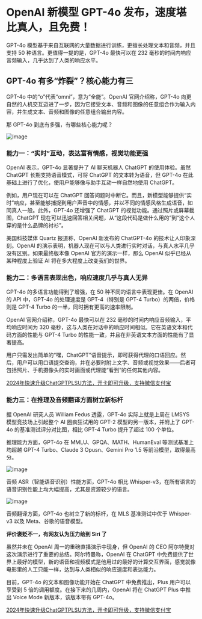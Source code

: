 # OpenAI 新模型 GPT-4o 发布，速度堪比真人，且免费！


GPT-4o 模型基于来自互联网的大量数据进行训练，更擅长处理文本和音频，并且支持 50 种语言。更值得一提的是，GPT-4o 最快可以在 232 毫秒的时间内响应音频输入，几乎达到了人类的响应水平。

## GPT-4o 有多“炸裂”？核心能力有三

GPT-4o 中的“o”代表“omni”，意为“全能”。OpenAI 官网介绍称，GPT-4o 向更自然的人机交互迈进了一步，因为它接受文本、音频和图像的任意组合作为输入内容，并生成文本、音频和图像的任意组合输出内容。

那 GPT-4o 到底有多强，有哪些核心能力呢？

![image](https://github.com/latuooutal/OpenAI/assets/169969710/ded063e9-cb99-46ef-bb05-dc4685f4188d)


### 能力一：“实时”互动，表达富有情感，视觉功能更强

OpenAI 表示，GPT-4o 显著提升了 AI 聊天机器人 ChatGPT 的使用体验。虽然 ChatGPT 长期支持语音模式，可将 ChatGPT 的文本转为语音，但 GPT-4o 在此基础上进行了优化，使用户能够像与助手互动一样自然地使用 ChatGPT。

例如，用户现在可以在 ChatGPT 回答问题时中断它。而且，新模型能够提供“实时”响应，甚至能够捕捉到用户声音中的情感，并以不同的情感风格生成语音，如同真人一般。此外，GPT-4o 还增强了 ChatGPT 的视觉功能。通过照片或屏幕截图，ChatGPT 现在可以迅速回答相关问题，从“这段代码是做什么用的”到“这个人穿的是什么品牌的衬衫”。

美国科技媒体 Quartz 报道称，OpenAI 新发布的 ChatGPT-4o 的技术让人印象深刻。OpenAI 的演示表明，机器人现在可以与人类进行实时对话，与真人水平几乎没有区别。如果最终版本像 OpenAI 官方的演示一样，那么 OpenAI 似乎已经从某种程度上验证 AI 将在多大程度上改变我们的世界。

### 能力二：多语言表现出色，响应速度几乎与真人无异

GPT-4o 的多语言功能得到了增强，在 50 种不同的语言中表现更佳。在 OpenAI 的 API 中，GPT-4o 的处理速度是 GPT-4（特别是 GPT-4 Turbo）的两倍，价格则是 GPT-4 Turbo 的一半，同时拥有更高的速率限制。

OpenAI 官网介绍称，GPT-4o 最快可以在 232 毫秒的时间内响应音频输入，平均响应时间为 320 毫秒，这与人类在对话中的响应时间相似。它在英语文本和代码方面的性能与 GPT-4 Turbo 的性能一致，并且在非英语文本方面的性能有了显著提高。

用户只需发出简单的“嘿，ChatGPT”语音提示，即可获得代理的口语回应。然后，用户可以用口语提交查询，并在必要时附上文字、音频或视觉效果——后者可包括照片、手机摄像头的实时画面或代理能“看到”的任何其他内容。

[2024年快速升级ChatGPTPLSU方法，开卡即可升级，支持微信支付宝](https://gpt.fomepay.com/#/pages/login/index?d=Q3DD80)

### 能力三：在推理及音频翻译方面树立新标杆

据 OpenAI 研究人员 William Fedus 透露，GPT-4o 实际上就是上周在 LMSYS 模型竞技场上引起整个 AI 圈疯狂试用的 GPT-2 模型的另一版本，并附上了 GPT-4o 的基准测试评分对比图，相比 GPT-4 Turbo 提升了超过 100 个单位。

推理能力方面，GPT-4o 在 MMLU、GPQA、MATH、HumanEval 等测试基准上均超越 GPT-4 Turbo、Claude 3 Opusn、Gemini Pro 1.5 等前沿模型，取得最高分。

![image](https://github.com/latuooutal/OpenAI/assets/169969710/506fd144-6859-4d38-9583-ca0b3fb7ed2b)

音频 ASR（智能语音识别）性能方面，GPT-4o 相比 Whisper-v3，在所有语言的语音识别性能上均大幅提高，尤其是资源较少的语言。

![image](https://github.com/latuooutal/OpenAI/assets/169969710/9bd6c308-22e7-468c-afde-19ee931c5e89)


音频翻译方面，GPT-4o 也树立了新的标杆，在 MLS 基准测试中优于 Whisper-v3 以及 Meta、谷歌的语音模型。

**评价褒贬不一，有网友认为压力给到 Siri 了**

虽然并未在 OpenAI 周一的重磅直播演示中现身，但 OpenAI 的 CEO 阿尔特曼对这次演示进行了重要的总结。阿尔特曼称，OpenAI 在 ChatGPT 中免费提供了世界上最好的模型，新的语音和视频模式是他用过的最好的计算交互界面，感觉就像电影里的人工只能一样，达到与人类相似的响应速度和表达能力。

目前，GPT-4o 的文本和图像功能开始在 ChatGPT 中免费推出，Plus 用户可以享受到 5 倍的调用额度。在接下来的几周内，OpenAI 将在 ChatGPT Plus 中推出 Voice Mode 新版本，该版本带有 GPT-4o。

[2024年快速升级ChatGPTPLSU方法，开卡即可升级，支持微信支付宝](https://gpt.fomepay.com/#/pages/login/index?d=Q3DD80)


